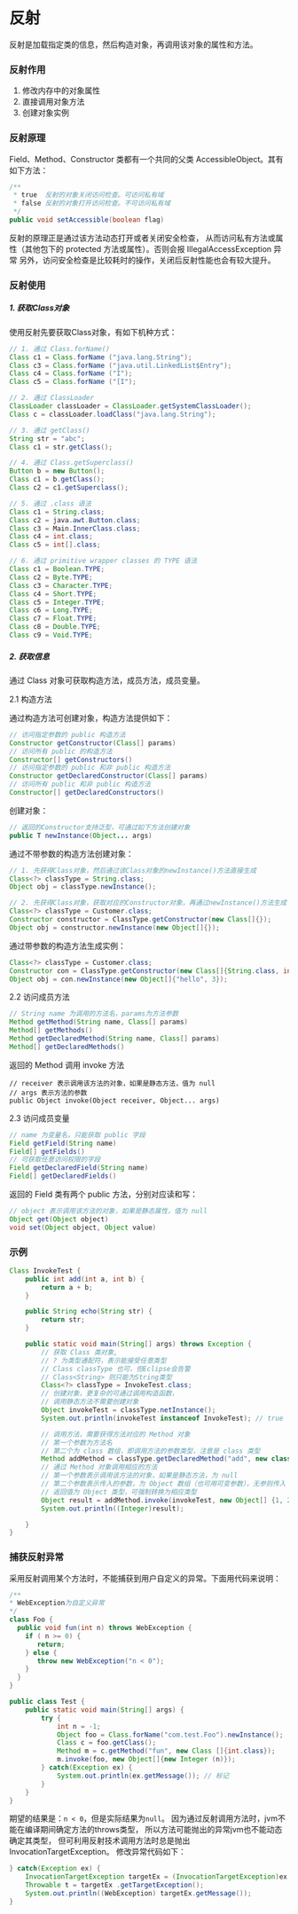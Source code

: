 反射
===

反射是加载指定类的信息，然后构造对象，再调用该对象的属性和方法。

### 反射作用

1. 修改内存中的对象属性
2. 直接调用对象方法
3. 创建对象实例

### 反射原理

Field、Method、Constructor 类都有一个共同的父类 AccessibleObject。其有如下方法：

```java
/**
 * true  反射的对象关闭访问检查。可访问私有域
 * false 反射的对象打开访问检查。不可访问私有域
 */
public void setAccessible(boolean flag)
```

反射的原理正是通过该方法动态打开或者关闭安全检查，
从而访问私有方法或属性（其他包下的 protected 方法或属性）。否则会报 IllegalAccessException 异常
另外，访问安全检查是比较耗时的操作，关闭后反射性能也会有较大提升。


### 反射使用

##### 1. 获取Class对象

使用反射先要获取Class对象，有如下机种方式：

```java
// 1. 通过 Class.forName()
Class c1 = Class.forName ("java.lang.String");
Class c3 = Class.forName ("java.util.LinkedList$Entry");
Class c4 = Class.forName ("I");
Class c5 = Class.forName ("[I");

// 2. 通过 ClassLoader
ClassLoader classLoader = ClassLoader.getSystemClassLoader();
Class c = classLoader.loadClass("java.lang.String");

// 3. 通过 getClass()
String str = "abc";
Class c1 = str.getClass();

// 4. 通过 Class.getSuperclass()
Button b = new Button();
Class c1 = b.getClass();
Class c2 = c1.getSuperclass();

// 5. 通过 .class 语法
Class c1 = String.class;
Class c2 = java.awt.Button.class;
Class c3 = Main.InnerClass.class;
Class c4 = int.class;
Class c5 = int[].class;

// 6. 通过 primitive wrapper classes 的 TYPE 语法
Class c1 = Boolean.TYPE;
Class c2 = Byte.TYPE;
Class c3 = Character.TYPE;
Class c4 = Short.TYPE;
Class c5 = Integer.TYPE;
Class c6 = Long.TYPE;
Class c7 = Float.TYPE;
Class c8 = Double.TYPE;
Class c9 = Void.TYPE;
```

##### 2. 获取信息

通过 Class 对象可获取构造方法，成员方法，成员变量。

2.1 构造方法

通过构造方法可创建对象，构造方法提供如下：

```java
// 访问指定参数的 public 构造方法
Constructor getConstructor(Class[] params)
// 访问所有 public 的构造方法
Constructor[] getConstructors()
// 访问指定参数的 public 和非 public 构造方法
Constructor getDeclaredConstructor(Class[] params)
// 访问所有 public 和非 public 构造方法
Constructor[] getDeclaredConstructors()
```

创建对象：

```java
// 返回的Constructor支持泛型，可通过如下方法创建对象
public T newInstance(Object... args)
```

通过不带参数的构造方法创建对象：

```java
// 1. 先获得Class对象，然后通过该Class对象的newInstance()方法直接生成
Class<?> classType = String.class;
Object obj = classType.newInstance();

// 2. 先获得Class对象，获取对应的Constructor对象，再通过newInstance()方法生成
Class<?> classType = Customer.class;
Constructor constructor = ClassType.getConstructor(new Class[]{});
Object obj = constructor.newInstance(new Object[]{});
```

通过带参数的构造方法生成实例：

```java
Class<?> classType = Customer.class;
Constructor con = ClassType.getConstructor(new Class[]{String.class, int.class});
Object obj = con.newInstance(new Object[]{"hello", 3});
```

2.2 访问成员方法

```java
// String name 为调用的方法名，params为方法参数
Method getMethod(String name, Class[] params)
Method[] getMethods()
Method getDeclaredMethod(String name, Class[] params)
Method[] getDeclaredMethods()
```

返回的 Method 调用 invoke 方法

```
// receiver 表示调用该方法的对象，如果是静态方法，值为 null
// args 表示方法的参数
public Object invoke(Object receiver, Object... args)
```

2.3 访问成员变量

```java
// name 为变量名，只能获取 public 字段
Field getField(String name)
Field[] getFields()
// 可获取任意访问权限的字段
Field getDeclaredField(String name)
Field[] getDeclaredFields()
```

返回的 Field 类有两个 public 方法，分别对应读和写：

```java
// object 表示调用该方法的对象，如果是静态属性，值为 null
Object get(Object object)
void set(Object object, Object value)
```


### 示例

```java
Class InvokeTest {
    public int add(int a, int b) {
        return a + b;
    }

    public String echo(String str) {
        return str;
    }

    public static void main(String[] args) throws Exception {
        // 获取 Class 类对象, 
        // ? 为类型通配符，表示能接受任意类型
        // Class classType 也可，但Eclipse会告警
        // Class<String> 则只能为String类型
        Class<?> classType = InvokeTest.class;
        // 创建对象，更复杂的可通过调用构造函数，
        // 调用静态方法不需要创建对象
        Object invokeTest = classType.netInstance();
        System.out.println(invokeTest instanceof InvokeTest); // true

        // 调用方法，需要获得方法对应的 Method 对象
        // 第一个参数为方法名
        // 第二个为 class 数组，即调用方法的参数类型，注意是 class 类型
        Method addMethod = classType.getDeclaredMethod("add", new class[] {int.class, int.class});
        // 通过 Method 对象调用相应的方法
        // 第一个参数表示调用该方法的对象，如果是静态方法，为 null
        // 第二个参数表示传入的参数，为 Object 数组（也可用可变参数），无参则传入 null
        // 返回值为 Object 类型，可强制转换为相应类型
        Object result = addMethod.invoke(invokeTest, new Object[] {1, 2});
        System.out.println((Integer)result);

    }
}
```


### 捕获反射异常

采用反射调用某个方法时，不能捕获到用户自定义的异常。下面用代码来说明：

```java
/**
* WebException为自定义异常
*/
class Foo {
  public void fun(int n) throws WebException {
    if ( n >= 0) {
       return;
    } else {
       throw new WebException("n < 0");
    }
  }
}

public class Test {
    public static void main(String[] args) {
        try {
            int n = -1;
            Object foo = Class.forName("com.test.Foo").newInstance();
            Class c = foo.getClass();
            Method m = c.getMethod("fun", new Class []{int.class});
            m.invoke(foo, new Object[]{new Integer (n)});
        } catch(Exception ex) {
            System.out.println(ex.getMessage()); // 标记
        }
    }
}
```

期望的结果是：`n < 0`，但是实际结果为`null`。
因为通过反射调用方法时，jvm不能在编译期间确定方法的throws类型，
所以方法可能抛出的异常jvm也不能动态确定其类型，
但可利用反射技术调用方法时总是抛出InvocationTargetException。
修改异常代码如下：

```java
} catch(Exception ex) {
    InvocationTargetException targetEx = (InvocationTargetException)ex;
    Throwable t = targetEx .getTargetException();
    System.out.println((WebException) targetEx.getMessage());
}
```
